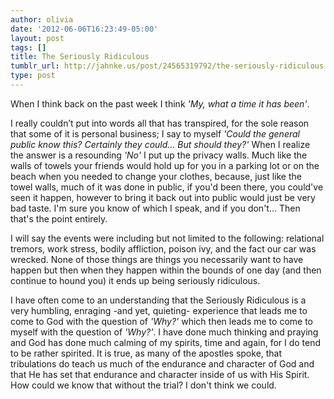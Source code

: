 ```yaml
---
author: olivia
date: '2012-06-06T16:23:49-05:00'
layout: post
tags: []
title: The Seriously Ridiculous
tumblr_url: http://jahnke.us/post/24565319792/the-seriously-ridiculous
type: post
---
```


When I think back on the past week I think *'My, what a time it has been'*. 

I really couldn’t put into words all that has transpired, for the sole reason that some of it is personal business; I say to myself *'Could the general public know this? Certainly they could… But should they?'* When I realize the answer is a resounding *'No'* I put up the privacy walls. Much like the walls of towels your friends would hold up for you in a parking lot or on the beach when you needed to change your clothes, because, just like the towel walls, much of it was done in public, if you'd been there, you could've seen it happen, however to bring it back out into public would just be very bad taste. I'm sure you know of which I speak, and if you don't… Then that's the point entirely. 

I will say the events were including but not limited to the following: relational tremors, work stress, bodily affliction, poison ivy, and the fact our car was wrecked. None of those things are things you necessarily want to have happen but then when they happen within the bounds of one day (and then continue to hound you) it ends up being seriously ridiculous. 

I have often come to an understanding that the Seriously Ridiculous is a very humbling, enraging -and yet, quieting- experience that leads me to come to God with the question of *'Why?'* which then leads me to come to myself with the question of *'Why?'*. I have done much thinking and praying and God has done much calming of my spirits, time and again, for I do tend to be rather spirited. It is true, as many of the apostles spoke, that tribulations do teach us much of the endurance and character of God and that He has set that endurance and character inside of us with His Spirit. How could we know that without the trial? I don't think we could. 
